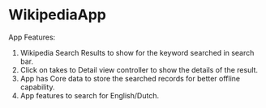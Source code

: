 # WikipediaApp


App Features:

1. Wikipedia Search Results to show for the keyword searched in search bar.
2. Click on takes to Detail view controller to show the details of the result.
3. App has Core data to store the searched records for better offline capability.
4. App features to search for English/Dutch.
